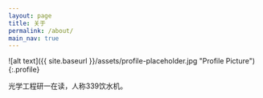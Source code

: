 ```yaml
---
layout: page
title: 关于
permalink: /about/
main_nav: true
---
```


![alt text]({{ site.baseurl }}/assets/profile-placeholder.jpg "Profile Picture"){:.profile}

光学工程研一在读，人称339饮水机。
